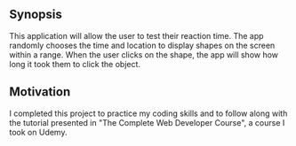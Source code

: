 ## Synopsis

This application will allow the user to test their reaction time. The app randomly chooses the time and location to display shapes on the screen within a range. When the user clicks on the shape, the app will show how long it took them to click the object.

## Motivation

I completed this project to practice my coding skills and to follow along with the tutorial presented in "The Complete Web Developer Course", a course I took on Udemy. 
